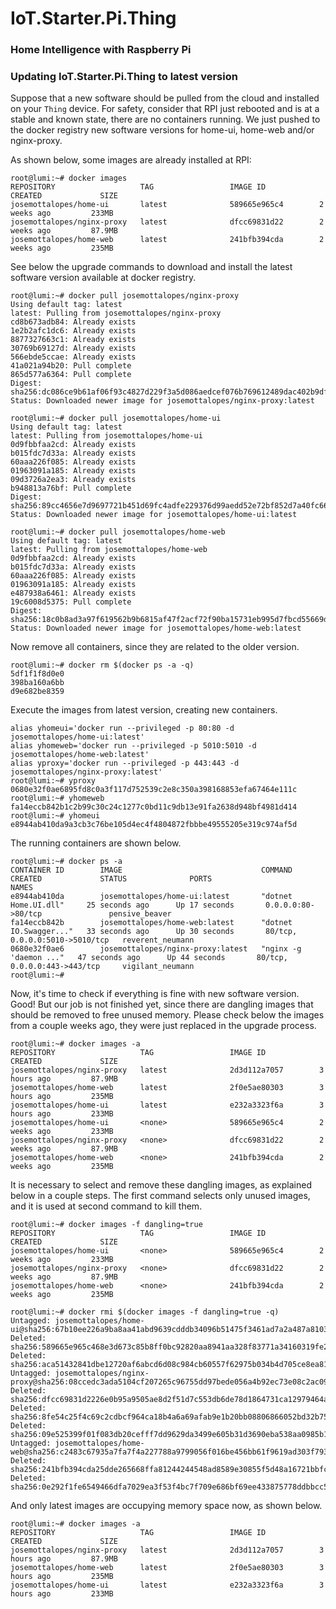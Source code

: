 # IoT.Starter.Pi.Thing

### Home Intelligence with Raspberry Pi

### Updating IoT.Starter.Pi.Thing to latest version 

Suppose that a new software should be pulled from the cloud and installed on your `Thing` device. For safety, consider that RPI just rebooted and is at a stable and known state, there are no containers running. We just pushed to the docker registry new software versions for home-ui, home-web and/or nginx-proxy.

As shown below, some images are already installed at RPI:

	root@lumi:~# docker images
	REPOSITORY                   TAG                 IMAGE ID            CREATED             SIZE
	josemottalopes/home-ui       latest              589665e965c4        2 weeks ago         233MB
	josemottalopes/nginx-proxy   latest              dfcc69831d22        2 weeks ago         87.9MB
	josemottalopes/home-web      latest              241bfb394cda        2 weeks ago         235MB

See below the upgrade commands to download and install the latest software version available at docker registry.

	root@lumi:~# docker pull josemottalopes/nginx-proxy
	Using default tag: latest
	latest: Pulling from josemottalopes/nginx-proxy
	cd8b673adb84: Already exists
	1e2b2afc1dc6: Already exists
	8877327663c1: Already exists
	30769b69127d: Already exists
	566ebde5ccae: Already exists
	41a021a94b20: Pull complete
	865d577a6364: Pull complete
	Digest: sha256:dc086ce9b61af06f93c4827d229f3a5d086aedcef076b769612489dac402b9df
	Status: Downloaded newer image for josemottalopes/nginx-proxy:latest
	
	root@lumi:~# docker pull josemottalopes/home-ui
	Using default tag: latest
	latest: Pulling from josemottalopes/home-ui
	0d9fbbfaa2cd: Already exists
	b015fdc7d33a: Already exists
	60aaa226f085: Already exists
	01963091a185: Already exists
	09d3726a2ea3: Already exists
	b948813a76bf: Pull complete
	Digest: sha256:89cc4656e7d9697721b451d69fc4adfe229376d99aedd52e72bf852d7a40fc66
	Status: Downloaded newer image for josemottalopes/home-ui:latest

	root@lumi:~# docker pull josemottalopes/home-web
	Using default tag: latest
	latest: Pulling from josemottalopes/home-web
	0d9fbbfaa2cd: Already exists
	b015fdc7d33a: Already exists
	60aaa226f085: Already exists
	01963091a185: Already exists
	e487938a6461: Already exists
	19c6008d5375: Pull complete
	Digest: sha256:18c0b8ad3a97f619562b9b6815af47f2acf72f90ba15731eb995d7fbcd55669d
	Status: Downloaded newer image for josemottalopes/home-web:latest

Now remove all containers, since they are related to the older version.

	root@lumi:~# docker rm $(docker ps -a -q)
	5df1f1f8d0e0
	398ba160a6bb
	d9e682be8359

Execute the images from latest version, creating new  containers.
	
	alias yhomeui='docker run --privileged -p 80:80 -d josemottalopes/home-ui:latest'
	alias yhomeweb='docker run --privileged -p 5010:5010 -d josemottalopes/home-web:latest'
	alias yproxy='docker run --privileged -p 443:443 -d josemottalopes/nginx-proxy:latest'
	root@lumi:~# yproxy
	0680e32f0ae6895fd8c0a3f117d752539c2e8c350a398168853efa67464e111c
	root@lumi:~# yhomeweb
	fa14eccb842b1c2b99c30c24c1277c0bd11c9db13e91fa2638d948bf4981d414
	root@lumi:~# yhomeui
	e8944ab410da9a3cb3c76be105d4ec4f4804872fbbbe49555205e319c974af5d

The running containers are shown below.

	root@lumi:~# docker ps -a
	CONTAINER ID        IMAGE                               COMMAND                  CREATED             STATUS              PORTS                            NAMES
	e8944ab410da        josemottalopes/home-ui:latest       "dotnet Home.UI.dll"     25 seconds ago      Up 17 seconds       0.0.0.0:80->80/tcp               pensive_beaver
	fa14eccb842b        josemottalopes/home-web:latest      "dotnet IO.Swagger..."   33 seconds ago      Up 30 seconds       80/tcp, 0.0.0.0:5010->5010/tcp   reverent_neumann
	0680e32f0ae6        josemottalopes/nginx-proxy:latest   "nginx -g 'daemon ..."   47 seconds ago      Up 44 seconds       80/tcp, 0.0.0.0:443->443/tcp     vigilant_neumann
	root@lumi:~#

Now, it's time to check if everything is fine with new software version. Good! But our job is not finished yet, since there are dangling images that should be removed to free unused memory. Please check below the images from  a couple weeks ago, they were just replaced in the upgrade process. 

	root@lumi:~# docker images -a
	REPOSITORY                   TAG                 IMAGE ID            CREATED             SIZE
	josemottalopes/nginx-proxy   latest              2d3d112a7057        3 hours ago         87.9MB
	josemottalopes/home-web      latest              2f0e5ae80303        3 hours ago         235MB
	josemottalopes/home-ui       latest              e232a3323f6a        3 hours ago         233MB
	josemottalopes/home-ui       <none>              589665e965c4        2 weeks ago         233MB
	josemottalopes/nginx-proxy   <none>              dfcc69831d22        2 weeks ago         87.9MB
	josemottalopes/home-web      <none>              241bfb394cda        2 weeks ago         235MB

It is necessary to select and remove these dangling images, as explained below in a couple steps. The first command selects only unused images, and it is used at second command to kill them.

	root@lumi:~# docker images -f dangling=true
	REPOSITORY                   TAG                 IMAGE ID            CREATED             SIZE
	josemottalopes/home-ui       <none>              589665e965c4        2 weeks ago         233MB
	josemottalopes/nginx-proxy   <none>              dfcc69831d22        2 weeks ago         87.9MB
	josemottalopes/home-web      <none>              241bfb394cda        2 weeks ago         235MB

	root@lumi:~# docker rmi $(docker images -f dangling=true -q)
	Untagged: josemottalopes/home-ui@sha256:67b10ee226a9ba8aa41abd9639cdddb34096b51475f3461ad7a2a487a8103d53
	Deleted: sha256:589665e965c468e3d673c85b8ff0bc92820aa8941aa328f83771a34160319fe2
	Deleted: sha256:aca51432841dbe12720af6abcd6d08c984cb60557f62975b034b4d705ce8ea81
	Untagged: josemottalopes/nginx-proxy@sha256:08ccedc3ada5104cf207265c96755dd97bede056a4b92ec73e08c2ac09b4bf41
	Deleted: sha256:dfcc69831d2226e0b95a9505ae8d2f51d7c553db6de78d1864731ca12979464a
	Deleted: sha256:8fe54c25f4c69c2cdbcf964ca18b4a6a69afab9e1b20bb08806866052bd32b75
	Deleted: sha256:09e525399f01f083db20cefff7dd9629da3499e605b31d3690eba538aa0985b1
	Untagged: josemottalopes/home-web@sha256:c2483c67935a7fa7f4a227788a9799056f016be456bb61f9619ad303f793dd12
	Deleted: sha256:241bfb394cda25dde265668ffa81244244548ad8589e30855f5d48a16721bbfc
	Deleted: sha256:0e292f1fe6549466dfa7029ea3f53f4bc7f709e686bf69ee433875778ddbbcc5

And only latest images are occupying memory space now, as shown below.

	root@lumi:~# docker images -a
	REPOSITORY                   TAG                 IMAGE ID            CREATED             SIZE
	josemottalopes/nginx-proxy   latest              2d3d112a7057        3 hours ago         87.9MB
	josemottalopes/home-web      latest              2f0e5ae80303        3 hours ago         235MB
	josemottalopes/home-ui       latest              e232a3323f6a        3 hours ago         233MB
